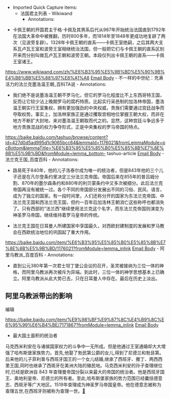 - Imported Quick Capture items:
    - 法国君主列表 - Wikiwand
        - Annotations:

* 卡佩王朝的开国君主于格·卡佩及其男系后代从987年开始统治法国直到1792年在法国大革命中被推翻，历时800多年，而1814年至1848年更成功地复辟了两次（见波旁复辟）。1328年卡佩王朝的直系——卡佩王室绝嗣，之后其两大支系瓦卢瓦王室和波旁王室相继统治法国，但一般把它们与卡佩王朝的直系区别开来而分别叫做瓦卢瓦王朝和波旁王朝。本段仅列出卡佩王朝的直系——卡佩王室诸王。



https://www.wikiwand.com/zh/%E6%B3%95%E5%9B%BD%E5%90%9B%E4%B8%BB%E5%88%97%E8%A1%A8 [Email Body](https://files.todoist.com/eICAgNo_ix1qZ7hXbCwwixauEMVEbCTc-dXCEgpLaq2hZwEulMf1hk8MW6DoAjo3/by/21878347/as/file.html)
    - 不一样的中世纪：充满活力的法兰克墨洛温王朝_百科TA说
        - Annotations:

* 我们绝不是说墨洛温王朝不罗马化，但它的罗马化程度比不上东西哥特王国，反而让它较少沾上晚期罗马的腐朽特质。比起实行采邑制的加洛林帝国，墨洛温王朝实行王室集权，拥有更加强劲的中央权威，贵族们需要通过宫廷战争而夺取权势。事实上，加洛林家族正是通过攫取宫相地位掌握王朝大权，而非在地方不断扩大封地，来对墨洛温王朝取而代之的。显然，这种宫廷斗争远多于地方贵族混战的权力争夺形式，正是中央集权的罗马帝国的特点。



https://baike.baidu.com/tashuo/browse/content?id=427d0d5ad995d1c9065bcc64&lemmaId=1176021&fromLemmaModule=pcBottom&lemmaTitle=%E6%B3%95%E5%85%B0%E5%85%8B%E7%8E%8B%E5%9B%BD&fromModule=lemma_bottom-
tashuo-article [Email Body](https://files.todoist.com/P096eJjuQxplKCQtIrrICTfQhnQh1_bZTS8IiUhMrLNHar4xPZgj3mJj0CgkON1w/by/21878347/as/file.html)
    - 法兰克王国_百度百科
        - Annotations:

* 路易死于840年，他的儿子洛泰尔成为唯一的统治者，但是843年他的三个儿子还是在凡尔登条约里决定三分法兰克帝国。帝国后来在855年的普吕姆分割、870年的墨尔森条约和880年的利贝蒙条约中又多次被细分。此后法兰克帝国再没有被统一过。各个不同的帝国部分发展出不同的习俗、民风、语言，成为了独立的国家。有一段时间里，人们还称分开的国家为东法兰克帝国、中法兰克王国和西法兰克王国，但约一百年后加洛林王朝消亡这些称呼也都消失了。只有西部的“法兰西”继续使用法兰克这个名字，而东法兰克帝国则演变为神圣罗马帝国，继续维持着罗马皇帝的传统。

* 法兰克王国在日耳曼人所建国家中享国最久，对西欧封建制度的发展和罗马教会在西欧统治地位的巩固起了重大作用。



https://baike.baidu.com/item/%E6%B3%95%E5%85%B0%E5%85%8B%E7%8E%8B%E5%9B%BD/1176021?fromModule=lemma_inlink [Email Body](https://files.todoist.com/NKgkzucQxV43hz_oDhpEiAg3GoI7EFgq7FjxeaAfEZRpSPGqaMgp7BJLVY8HEiP5/by/21878347/as/file.html)
    - 阿里乌教派_百度百科
        - Annotations:

* 直到公元380年第一次君士坦丁堡公会议的召开，圣灵被接纳为三位一体的神格，而阿里乌教派再次被斥为异端。到此时，三位一体的神学思想基本上已确立。阿里乌教派从此大势已去，只在日耳曼人中存在。最后在历史上淡出。

## 阿里乌教派带出的影响

编辑



https://baike.baidu.com/item/%E9%98%BF%E9%87%8C%E4%B9%8C%E6%95%99%E6%B4%BE/7171867?fromModule=lemma_inlink [Email Body](https://files.todoist.com/H01kVOsgmygHky3wj5rnzCp1KdTiYaLFegxClvzjIeV_0mgpWbArx7OQyzWjSDcv/by/21878347/as/file.html)
- 最大国土面积的统治者

马克西米利安在与诸侯国家权力的斗争中一无所成。但是他通过王室通婚却大大增强了哈布斯堡家族势力。首先,他娶了勃民第公爵的女儿,得到了尼德兰和勃艮第。后来他的儿子菲利普与西班牙国王的一个女儿结婚,继承了西班牙、撒丁、两西西里王国,同时也继承了西斑牙在美洲大陆的殖民地。马克西米利安的孙子查理继位时,已经是欧洲自 843 年查理曼帝国分裂以来最大的帝国的统治者。他是西班牙国王、奥地利皇帝、尼德兰的所有者。至此,哈布斯堡家族的势力范围已经囊括德意志、西斑牙等广大地区。1519年查理成为神圣罗马帝国皇帝。他在德意志被称为查理五世,在西班牙则被称为查理一世。[🍎](marginnote3app://note/BF64FD8B-C899-4BEF-8562-0299B3FC4E3C)
